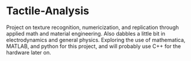 # Tactile-Analysis
Project on texture recognition, numericization, and replication through applied math and material engineering. Also dabbles a little bit in electrodynamics and general physics. Exploring the use of mathematica, MATLAB, and python for this project, and will probably use C++ for the hardware later on.
